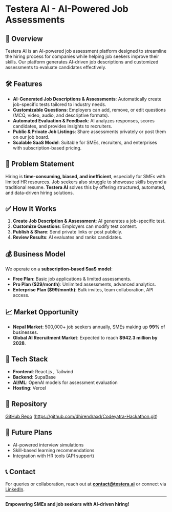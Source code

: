 # Testera AI - AI-Powered Job Assessments

## 🚀 Overview
Testera AI is an AI-powered job assessment platform designed to streamline the hiring process for companies while helping job seekers improve their skills. Our platform generates AI-driven job descriptions and customized assessments to evaluate candidates effectively.

## 🛠 Features
- **AI-Generated Job Descriptions & Assessments**: Automatically create job-specific tests tailored to industry needs.
- **Customizable Questions**: Employers can add, remove, or edit questions (MCQ, video, audio, and descriptive formats).
- **Automated Evaluation & Feedback**: AI analyzes responses, scores candidates, and provides insights to recruiters.
- **Public & Private Job Listings**: Share assessments privately or post them on our job board.
- **Scalable SaaS Model**: Suitable for SMEs, recruiters, and enterprises with subscription-based pricing.

## 🎯 Problem Statement
Hiring is **time-consuming, biased, and inefficient**, especially for SMEs with limited HR resources. Job seekers also struggle to showcase skills beyond a traditional resume. **Testera AI** solves this by offering structured, automated, and data-driven hiring solutions.

## ✅ How It Works
1. **Create Job Description & Assessment**: AI generates a job-specific test.
2. **Customize Questions**: Employers can modify test content.
3. **Publish & Share**: Send private links or post publicly.
4. **Review Results**: AI evaluates and ranks candidates.

## 💰 Business Model
We operate on a **subscription-based SaaS model**:
- **Free Plan**: Basic job applications & limited assessments.
- **Pro Plan ($29/month)**: Unlimited assessments, advanced analytics.
- **Enterprise Plan ($99/month)**: Bulk invites, team collaboration, API access.

## 📈 Market Opportunity
- **Nepal Market**: 500,000+ job seekers annually, SMEs making up **99%** of businesses.
- **Global AI Recruitment Market**: Expected to reach **$942.3 million by 2028**.

## 🔧 Tech Stack
- **Frontend**: React.js , Tailwind
- **Backend**: SupaBase
- **AI/ML**: OpenAI models for assessment evaluation
- **Hosting**:  Vercel

## 📂 Repository
[GitHub Repo](#) (https://github.com/dhirendraxd/Codeyatra-Hackathon.git)

## 🔮 Future Plans
- AI-powered interview simulations
- Skill-based learning recommendations
- Integration with HR tools (API support)

## 📞 Contact
For queries or collaboration, reach out at **contact@testera.ai** or connect via [LinkedIn](#).

---
**Empowering SMEs and job seekers with AI-driven hiring!**
